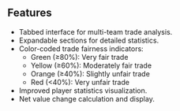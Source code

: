 ## Features
- Tabbed interface for multi-team trade analysis.
- Expandable sections for detailed statistics.
- Color-coded trade fairness indicators:
  - Green (≥80%): Very fair trade
  - Yellow (≥60%): Moderately fair trade
  - Orange (≥40%): Slightly unfair trade
  - Red (<40%): Very unfair trade
- Improved player statistics visualization.
- Net value change calculation and display.
